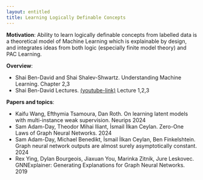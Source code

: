 ```yaml
---
layout: entitled
title: Learning Logically Definable Concepts 
---
```


**Motivation**: Ability to learn logically definable concepts from labelled data is a theoretical model of Machine Learning which is explainable by design, and integrates ideas from both logic (especially finite model theory) and PAC Learning. 

**Overview**:

- Shai Ben-David and Shai Shalev-Shwartz. Understanding Machine Learning. Chapter 2,3
- Shai Ben-David Lectures. [(youtube-link)](https://www.youtube.com/watch?v=aILazXK059Y&list=PLFze15KrfxbH8SE4FgOHpMSY1h5HiRLMm&index=2) Lecture 1,2,3


**Papers and topics**:

- Kaifu Wang, Efthymia Tsamoura, Dan Roth. On learning latent models with multi-instance weak supervision. Neurips 2024
- Sam Adam-Day, Theodor Mihai Iliant, İsmail İlkan Ceylan. Zero-One Laws of Graph Neural Networks. 2024
- Sam Adam-Day, Michael Benedikt, İsmail İlkan Ceylan, Ben Finkelshtein. Graph neural network outputs are almost surely asymptotically constant. 2024
- Rex Ying, Dylan Bourgeois, Jiaxuan You, Marinka Zitnik, Jure Leskovec. GNNExplainer: Generating Explanations for Graph Neural Networks. 2019












